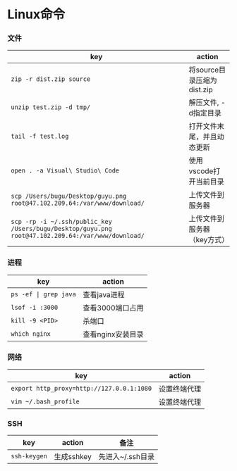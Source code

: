 # Linux命令

### 文件
key | action
-- | --
`zip -r dist.zip source` | 将source目录压缩为dist.zip
`unzip test.zip -d tmp/` | 解压文件, -d指定目录
`tail -f test.log` | 打开文件末尾，并且动态更新
`open . -a Visual\ Studio\ Code` | 使用vscode打开当前目录
`scp /Users/bugu/Desktop/guyu.png  root@47.102.209.64:/var/www/download/` | 上传文件到服务器
`scp -rp -i ~/.ssh/public_key /Users/bugu/Desktop/guyu.png root@47.102.209.64:/var/www/download/` | 上传文件到服务器（key方式）

### 进程
key | action
-- | --
`ps -ef \| grep java` | 查看java进程
`lsof -i :3000` | 查看3000端口占用
`kill -9 <PID>` | 杀端口
`which nginx` | 查看nginx安装目录

### 网络
key | action
-- | --
`export http_proxy=http://127.0.0.1:1080` | 设置终端代理
`vim ~/.bash_profile` | 设置终端代理

### SSH
key | action | 备注
-- | -- | --
`ssh-keygen` | 生成sshkey | 先进入~/.ssh目录
